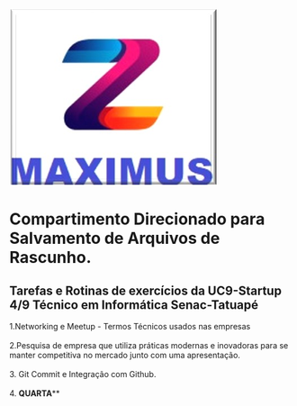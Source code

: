 ![Maximus](https://github.com/Maxswell-MSD/Pasta-atividades/blob/main/Imagem/Maximus.jpg)

# Compartimento Direcionado para Salvamento de Arquivos de Rascunho.
## Tarefas e Rotinas de exercícios da __UC9-Startup 4/9__ Técnico em Informática Senac-Tatuapé

1.Networking e Meetup - Termos Técnicos usados nas empresas
<br>
<br>
2.Pesquisa de empresa que utiliza práticas modernas e inovadoras para se manter competitiva no mercado junto com uma apresentação.
<br>
<br>
3. Git Commit e Integração com Github.
<br>
<br>
4. ****************QUARTA******************
<br>
<br>
<br>
<br>
<br>
